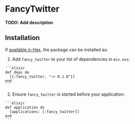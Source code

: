# FancyTwitter

**TODO: Add description**

## Installation

If [available in Hex](https://hex.pm/docs/publish), the package can be installed as:

  1. Add `fancy_twitter` to your list of dependencies in `mix.exs`:

    ```elixir
    def deps do
      [{:fancy_twitter, "~> 0.1.0"}]
    end
    ```

  2. Ensure `fancy_twitter` is started before your application:

    ```elixir
    def application do
      [applications: [:fancy_twitter]]
    end
    ```

